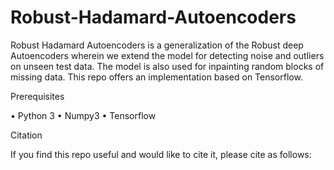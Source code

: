 # Robust-Hadamard-Autoencoders

Robust Hadamard Autoencoders is a generalization of the Robust deep Autoencoders wherein we extend the model for detecting noise and outliers on unseen test data. The model is also used for inpainting random blocks of missing data. This repo offers an implementation based on Tensorflow. 

Prerequisites

•	Python 3
•	Numpy3
•	Tensorflow


Citation

If you find this repo useful and would like to cite it, please cite as follows:


